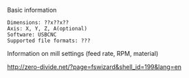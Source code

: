 Basic information

    Dimensions: ??x??x??
    Axis: X, Y, Z, A(optional)
    Software: USBCNC
    Supported file formats: ??? 

Information on mill settings (feed rate, RPM, material)

​http://zero-divide.net/?page=fswizard&shell_id=199&lang=en
